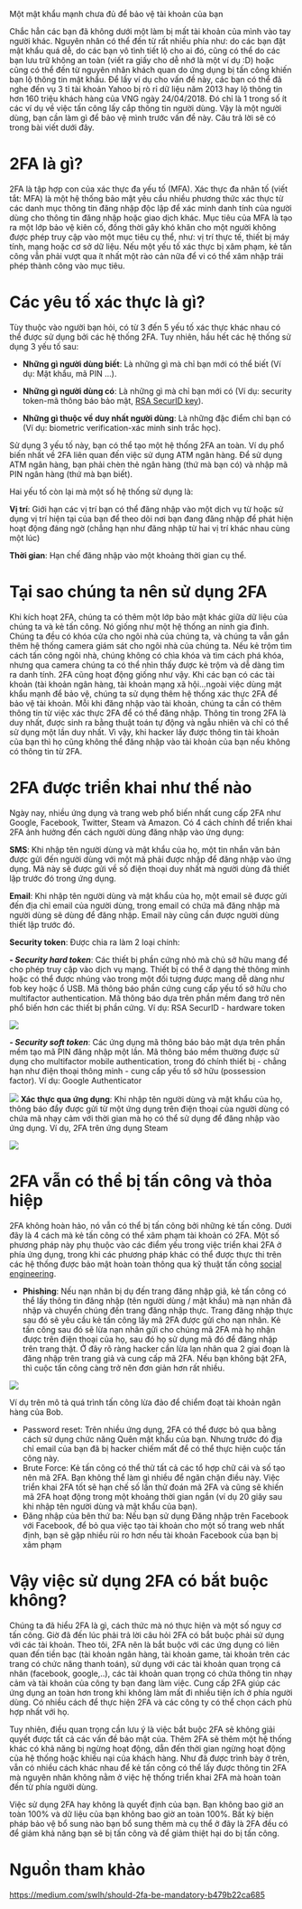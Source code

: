 Một mật khẩu mạnh chưa đủ để bảo vệ tài khoản của bạn

Chắc hẳn các bạn đã không dưới một làm bị mất tài khoản của mình vào tay người khác. Nguyên nhân có thể đến từ rất nhiều phía như: do các bạn đặt mật khẩu quá dễ, do các bạn vô tình tiết lộ cho ai đó, cũng có thể do các bạn lưu trữ không an toàn (viết ra giấy cho dễ nhớ là một ví dụ :D) hoặc cũng có thể đến từ nguyên nhân khách quan do ứng dụng bị tấn công khiến bạn lộ thông tin mật khẩu. Để lấy ví dụ cho vấn đề này, các bạn có thể đã nghe đến vụ 3 tỉ tài khoản Yahoo bị rò rỉ dữ liệu năm 2013 hay lộ thông tin hơn 160 triệu khách hàng của VNG ngày 24/04/2018. Đó chỉ là 1 trong số ít các ví dụ về việc tấn công lấy cắp thông tin người dùng. Vậy là một người dùng, bạn cần làm gì để bảo vệ mình trước vấn đề này. Câu trả lời sẽ có trong bài viết dưới đây.

# 2FA là gì?
2FA là tập hợp con của xác thực đa yếu tố (MFA). Xác thực đa nhân tố (viết tắt: MFA) là một hệ thống bảo mật yêu cầu nhiều phương thức xác thực từ các danh mục thông tin đăng nhập độc lập để xác minh danh tính của người dùng cho thông tin đăng nhập hoặc giao dịch khác. Mục tiêu của MFA là tạo ra một lớp bảo vệ kiên cố, đồng thời gây khó khăn cho một người không được phép truy cập vào một mục tiêu cụ thể, như: vị trí thực tế, thiết bị máy tính, mạng hoặc cơ sở dữ liệu. Nếu một yếu tố xác thực bị xâm phạm, kẻ tấn công vẫn phải vượt qua ít nhất một rào cản nữa để vi có thể xâm nhập trái phép thành công vào mục tiêu.

# Các yêu tố xác thực là gì?

Tùy thuộc vào người bạn hỏi, có từ 3 đến 5 yếu tố xác thực khác nhau có thể được sử dụng bởi các hệ thống 2FA. Tuy nhiên, hầu hết các hệ thống sử dụng 3 yếu tố sau:

- **Những gì người dùng biết**: Là những gì mà chỉ bạn mới có thể biết (Ví dụ: Mật khẩu, mã PIN ...).

- **Những gì người dùng có**: Là những gì mà chỉ bạn mới có (Ví dụ: security token-mã thông báo bảo mật, [RSA SecurID key](https://www.rsa.com/en-us/products/rsa-securid-suite/rsa-securid-access)).

- **Những gì thuộc về duy nhất người dùng**: Là những đặc điểm chỉ bạn có (Ví dụ: biometric verification-xác minh sinh trắc học).

Sử dụng 3 yếu tố này, bạn có thể tạo một hệ thống 2FA an toàn. Ví dụ phổ biến nhất về 2FA liên quan đến việc sử dụng ATM ngân hàng. Để sử dụng ATM ngân hàng, bạn phải chèn thẻ ngân hàng (thứ mà bạn có) và nhập mã PIN ngân hàng (thứ mà bạn biết).

Hai yếu tố còn lại mà một số hệ thống sử dụng là:

**Vị trí**: Giới hạn các vị trí bạn có thể đăng nhập vào một dịch vụ từ hoặc sử dụng vị trí hiện tại của bạn để theo dõi nơi bạn đang đăng nhập để phát hiện hoạt động đáng ngờ (chẳng hạn như đăng nhập từ hai vị trí khác nhau cùng một lúc)

**Thời gian**: Hạn chế đăng nhập vào một khoảng thời gian cụ thể.
# Tại sao chúng ta nên sử dụng 2FA
Khi kích hoạt 2FA, chúng ta có thêm một lớp bảo mật khác giữa dữ liệu của chúng ta và kẻ tấn công. Nó giống như một hệ thống an ninh gia đình. Chúng ta đều có khóa cửa cho ngôi nhà của chúng ta, và chúng ta vẫn gắn thêm hệ thống camera giám sát cho ngôi nhà của chúng ta. Nếu kẻ trộm tìm cách tấn công ngôi nhà, chúng không có chìa khóa và tìm cách phá khóa, nhưng qua camera chúng ta có thể nhìn thấy được kẻ trộm và dễ dàng tìm ra danh tính. 2FA cũng hoạt động giống như vậy. Khi các bạn có các tài khoản (tài khoản ngân hàng, tài khoản mạng xã hội...ngoài việc dùng mật khẩu mạnh để bảo vệ, chúng ta sử dụng thêm hệ thống xác thực 2FA để bảo vệ tài khoản. Mỗi khi đăng nhập vào tài khoản, chúng ta cần có thêm thông tin từ việc xác thực 2FA để có thể đăng nhập. Thông tin trong 2FA là duy nhất, được sinh ra bằng thuật toán tự động và ngẫu nhiên và chỉ có thể sử dụng một lần duy nhất. Vì vậy, khi hacker lấy được thông tin tài khoản của bạn thì họ cũng không thể đăng nhập vào tài khoản của bạn nếu không có thông tin từ 2FA.

# 2FA được triển khai như thế nào
Ngày nay, nhiều ứng dụng và trang web phổ biến nhất cung cấp 2FA như Google, Facebook, Twitter, Steam và Amazon. Có 4 cách chính để triển khai 2FA ảnh hưởng đến cách người dùng đăng nhập vào ứng dụng:

**SMS**: Khi nhập tên người dùng và mật khẩu của họ, một tin nhắn văn bản được gửi đến người dùng với một mã phải được nhập để đăng nhập vào ứng dụng. Mã này sẽ được gửi về số điện thoại duy nhất mà người dùng đã thiết lập trước đó trong ứng dụng.

**Email**: Khi nhập tên người dùng và mật khẩu của họ, một email sẽ được gửi đến địa chỉ email của người dùng, trong email có chứa mã đăng nhập mà người dùng sẽ dùng để đăng nhập. Email này cũng cần được người dùng thiết lập trước đó.

**Security token**: Được chia ra làm 2 loại chính:

***- Security hard token***: Các thiết bị phần cứng nhỏ mà chủ sở hữu mang để cho phép truy cập vào dịch vụ mạng. Thiết bị có thể ở dạng thẻ thông minh hoặc có thể được nhúng vào trong một đối tượng được mang dễ dàng như fob key hoặc ổ USB. Mã thông báo phần cứng cung cấp yếu tố sở hữu cho multifactor authentication. Mã thông báo dựa trên phần mềm đang trở nên phổ biến hơn các thiết bị phần cứng. Ví dụ: RSA SecurID - hardware token

![](https://images.viblo.asia/90f5bef5-0ca5-4b2a-be07-83822e742af1.jpg)

 ***- Security soft token***: Các ứng dụng mã thông báo bảo mật dựa trên phần mềm tạo mã PIN đăng nhập một lần. Mã thông báo mềm thường được sử dụng cho multifactor mobile authentication, trong đó chính thiết bị - chẳng hạn như điện thoại thông minh - cung cấp yếu tố sở hữu (possession factor). Ví dụ: Google Authenticator
 
 ![](https://images.viblo.asia/a375ccce-6809-4472-916d-e5596b0e2cca.png)
**Xác thực qua ứng dụng**: Khi nhập tên người dùng và mật khẩu của họ, thông báo đẩy được gửi từ một ứng dụng trên điện thoại của người dùng có chứa mã nhạy cảm với thời gian mà họ có thể sử dụng để đăng nhập vào ứng dụng. Ví dụ, 2FA trên ứng dụng Steam

![](https://images.viblo.asia/75afe7fd-32d4-4226-b071-ed0cd17ba981.png)

# 2FA vẫn có thể bị tấn công và thỏa hiệp
2FA không hoàn hảo, nó vẫn có thể bị tấn công bởi những kẻ tấn công. Dưới đây là 4 cách mà kẻ tấn công có thể xâm phạm tài khoản có 2FA. Một số phương pháp này phụ thuộc vào các điểm yếu trong việc triển khai 2FA ở phía ứng dụng, trong khi các phương pháp khác có thể được thực thi trên các hệ thống được bảo mật hoàn toàn thông qua kỹ thuật tấn công [social engineering](https://www.imperva.com/learn/application-security/social-engineering-attack/).

* **Phishing**: Nếu nạn nhân bị dụ đến trang đăng nhập giả, kẻ tấn công có thể lấy thông tin đăng nhập (tên người dùng / mật khẩu) mà nạn nhân đã nhập và chuyển chúng đến trang đăng nhập thực. Trang đăng nhập thực sau đó sẽ yêu cầu kẻ tấn công lấy mã 2FA được gửi cho nạn nhân. Kẻ tấn công sau đó sẽ lừa nạn nhân gửi cho chúng mã 2FA mà họ nhận được trên điện thoại của họ, sau đó họ sử dụng mã đó để đăng nhập trên trang thật. Ở đây rõ ràng hacker cần lừa lạn nhân qua 2 giai đoạn là đăng nhập trên trang giả và cung cấp mã 2FA. Nếu bạn không bật 2FA, thì cuộc tấn công càng trở nên đơn giản hơn rất nhiều.

![](https://images.viblo.asia/bf42b75a-211d-40d0-b947-c991c4348720.png)

Ví dụ trên mô tả quá trình tấn công lừa đảo để chiểm đoạt tài khoản ngân hàng của Bob.

* Password reset: Trên nhiều ứng dụng, 2FA có thể được bỏ qua bằng cách sử dụng chức năng Quên mật khẩu của bạn. Nhưng trước đó địa chỉ email của bạn đã bị hacker chiếm mất để có thể thực hiện cuộc tấn công này.
* Brute Force: Kẻ tấn công có thể thử tất cả các tổ hợp chữ cái và số tạo nên mã 2FA. Bạn không thể làm gì nhiều để ngăn chặn điều này. Việc triển khai 2FA tốt sẽ hạn chế số lần thử đoán mã 2FA và cũng sẽ khiến mã 2FA hoạt động trong một khoảng thời gian ngắn (ví dụ 20 giây sau khi nhập tên người dùng và mật khẩu của bạn).
* Đăng nhập của bên thứ ba: Nếu bạn sử dụng Đăng nhập trên Facebook với Facebook, để bỏ qua việc tạo tài khoản cho một số trang web nhất định, bạn sẽ gặp nhiều rủi ro hơn nếu tài khoản Facebook của bạn bị xâm phạm

# Vậy việc sử dụng 2FA có bắt buộc không?
Chúng ta đã hiểu 2FA là gì, cách thức mà nó thực hiện và một số nguy cơ tấn công. Giờ đã đến lúc phải trả lời câu hỏi 2FA có bắt buộc phải sử dụng với các tài khoản. Theo tôi, 2FA nên là bắt buộc với các ứng dụng có liên quan đến tiền bạc (tài khoản ngân hàng, tài khoản game, tài khoản trên các trang có chức năng thanh toán), sử dụng với các tài khoản quan trọng cá nhân (facebook, google,..), các tài khoản quan trọng có chứa thông tin nhạy cảm và tài khoản của công ty bạn đang làm việc. Cung cấp 2FA giúp các ứng dụng an toàn hơn trong khi không làm mất đi nhiều tiện ích ở phía người dùng. Có nhiều cách để thực hiện 2FA và các công ty có thể chọn cách phù hợp nhất với họ.

Tuy nhiên, điều quan trọng cần lưu ý là việc bắt buộc 2FA sẽ không giải quyết được tất cả các vấn đề bảo mật của. Thêm 2FA sẽ thêm một hệ thống khác có khả năng bị ngừng hoạt động, dẫn đến thời gian ngừng hoạt động của hệ thống hoặc khiếu nại của khách hàng. Như đã được trình bày ở trên, vẫn có nhiều cách khác nhau để kẻ tấn công có thể lấy được thông tin 2FA mà nguyên nhân không nằm ở việc hệ thống triển khai 2FA mà hoàn toàn đến từ phía người dùng.

Việc sử dụng 2FA hay không là quyết định của bạn. Bạn không bao giờ an toàn 100% và dữ liệu của bạn không bao giờ an toàn 100%. Bất kỳ biện pháp bảo vệ bổ sung nào bạn bổ sung thêm mà cụ thể ở đây là 2FA đều có để giảm khả năng bạn sẽ bị tấn công và để giảm thiệt hại do bị tấn công.
# Nguồn tham khảo
https://medium.com/swlh/should-2fa-be-mandatory-b479b22ca685